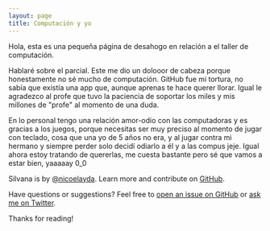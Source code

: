 ```yaml
---
layout: page
title: Computación y yo
---
```


<p class="message">
  Hola, esta es una pequeña página de desahogo en relación a el taller de computación.
</p>

Hablaré sobre el parcial. Este me dio un dolooor de cabeza porque honestamente no sé mucho de computación. GitHub fue mi tortura, no sabía que existía una app que, aunque aprenas te hace querer llorar.
Igual le agradezco al profe que tuvo la paciencia de soportar los miles y mis millones de "profe" al momento de una duda. 

En lo personal tengo una relación amor-odio con las computadoras y es gracias a los juegos, porque necesitas ser muy preciso al momento de jugar con teclado, cosa que una yo de 5 años no era, y al jugar contra mi hermano y siempre perder solo decidí odiarlo a él y a las compus jeje. Igual ahora estoy tratando de quererlas, me cuesta bastante pero sé que vamos a estar bien, yaaaaay 0_0

Silvana is <trying to class="fa fa-heart"></i> by [@nicoelayda](https://github.com/nicoelayda). Learn more and contribute on [GitHub](https://github.com/nicoelayda/celeste).

Have questions or suggestions? Feel free to [open an issue on GitHub](https://github.com/nicoelayda/celeste/issues/new) or [ask me on Twitter](https://twitter.com/nicoelayda).

Thanks for reading!
